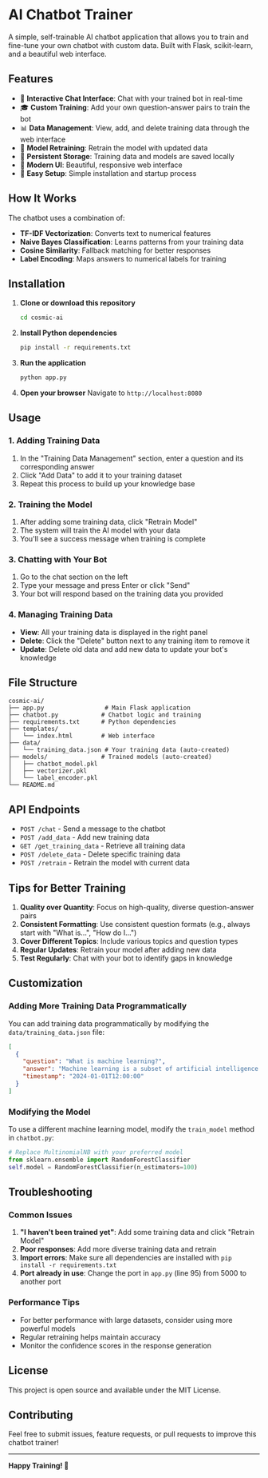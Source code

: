 # AI Chatbot Trainer

A simple, self-trainable AI chatbot application that allows you to train and fine-tune your own chatbot with custom data. Built with Flask, scikit-learn, and a beautiful web interface.

## Features

- 🤖 **Interactive Chat Interface**: Chat with your trained bot in real-time
- 🎓 **Custom Training**: Add your own question-answer pairs to train the bot
- 📊 **Data Management**: View, add, and delete training data through the web interface
- 🔄 **Model Retraining**: Retrain the model with updated data
- 💾 **Persistent Storage**: Training data and models are saved locally
- 🎨 **Modern UI**: Beautiful, responsive web interface
- 🚀 **Easy Setup**: Simple installation and startup process

## How It Works

The chatbot uses a combination of:
- **TF-IDF Vectorization**: Converts text to numerical features
- **Naive Bayes Classification**: Learns patterns from your training data
- **Cosine Similarity**: Fallback matching for better responses
- **Label Encoding**: Maps answers to numerical labels for training

## Installation

1. **Clone or download this repository**
   ```bash
   cd cosmic-ai
   ```

2. **Install Python dependencies**
   ```bash
   pip install -r requirements.txt
   ```

3. **Run the application**
   ```bash
   python app.py
   ```

4. **Open your browser**
   Navigate to `http://localhost:8080`

## Usage

### 1. Adding Training Data

1. In the "Training Data Management" section, enter a question and its corresponding answer
2. Click "Add Data" to add it to your training dataset
3. Repeat this process to build up your knowledge base

### 2. Training the Model

1. After adding some training data, click "Retrain Model"
2. The system will train the AI model with your data
3. You'll see a success message when training is complete

### 3. Chatting with Your Bot

1. Go to the chat section on the left
2. Type your message and press Enter or click "Send"
3. Your bot will respond based on the training data you provided

### 4. Managing Training Data

- **View**: All your training data is displayed in the right panel
- **Delete**: Click the "Delete" button next to any training item to remove it
- **Update**: Delete old data and add new data to update your bot's knowledge

## File Structure

```
cosmic-ai/
├── app.py                 # Main Flask application
├── chatbot.py            # Chatbot logic and training
├── requirements.txt      # Python dependencies
├── templates/
│   └── index.html        # Web interface
├── data/
│   └── training_data.json # Your training data (auto-created)
├── models/               # Trained models (auto-created)
│   ├── chatbot_model.pkl
│   ├── vectorizer.pkl
│   └── label_encoder.pkl
└── README.md
```

## API Endpoints

- `POST /chat` - Send a message to the chatbot
- `POST /add_data` - Add new training data
- `GET /get_training_data` - Retrieve all training data
- `POST /delete_data` - Delete specific training data
- `POST /retrain` - Retrain the model with current data

## Tips for Better Training

1. **Quality over Quantity**: Focus on high-quality, diverse question-answer pairs
2. **Consistent Formatting**: Use consistent question formats (e.g., always start with "What is...", "How do I...")
3. **Cover Different Topics**: Include various topics and question types
4. **Regular Updates**: Retrain your model after adding new data
5. **Test Regularly**: Chat with your bot to identify gaps in knowledge

## Customization

### Adding More Training Data Programmatically

You can add training data programmatically by modifying the `data/training_data.json` file:

```json
[
  {
    "question": "What is machine learning?",
    "answer": "Machine learning is a subset of artificial intelligence that enables computers to learn and improve from experience without being explicitly programmed.",
    "timestamp": "2024-01-01T12:00:00"
  }
]
```

### Modifying the Model

To use a different machine learning model, modify the `train_model` method in `chatbot.py`:

```python
# Replace MultinomialNB with your preferred model
from sklearn.ensemble import RandomForestClassifier
self.model = RandomForestClassifier(n_estimators=100)
```

## Troubleshooting

### Common Issues

1. **"I haven't been trained yet"**: Add some training data and click "Retrain Model"
2. **Poor responses**: Add more diverse training data and retrain
3. **Import errors**: Make sure all dependencies are installed with `pip install -r requirements.txt`
4. **Port already in use**: Change the port in `app.py` (line 95) from 5000 to another port

### Performance Tips

- For better performance with large datasets, consider using more powerful models
- Regular retraining helps maintain accuracy
- Monitor the confidence scores in the response generation

## License

This project is open source and available under the MIT License.

## Contributing

Feel free to submit issues, feature requests, or pull requests to improve this chatbot trainer!

---

**Happy Training! 🚀**
